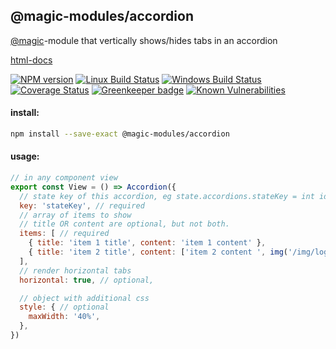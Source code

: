 ## @magic-modules/accordion

[@magic](https://magic.github.io/core)-module that vertically shows/hides tabs in an accordion

[html-docs](https://magic-modules.github.io/accordion)

[![NPM version][npm-image]][npm-url]
[![Linux Build Status][travis-image]][travis-url]
[![Windows Build Status][appveyor-image]][appveyor-url]
[![Coverage Status][coveralls-image]][coveralls-url]
[![Greenkeeper badge][greenkeeper-image]][greenkeeper-url]
[![Known Vulnerabilities][snyk-image]][snyk-url]

[npm-image]: https://img.shields.io/npm/v/@magic-modules/accordion.svg
[npm-url]: https://www.npmjs.com/package/@magic-modules/accordion
[travis-image]: https://api.travis-ci.org/magic-modules/accordion.svg?branch=master
[travis-url]: https://travis-ci.org/magic-modules/accordion
[appveyor-image]: https://img.shields.io/appveyor/ci/magicmodules/accordion/master.svg
[appveyor-url]: https://ci.appveyor.com/project/magicmodules/accordion/branch/master
[coveralls-image]: https://coveralls.io/repos/github/magic-modules/accordion/badge.svg
[coveralls-url]: https://coveralls.io/github/magic-modules/accordion
[greenkeeper-image]: https://badges.greenkeeper.io/magic-modules/accordion.svg
[greenkeeper-url]: https://badges.greenkeeper.io/magic-modules/accordion.svg
[snyk-image]: https://snyk.io/test/github/magic-modules/accordion/badge.svg
[snyk-url]: https://snyk.io/test/github/magic-modules/accordion

#### install:
```bash
npm install --save-exact @magic-modules/accordion
```

#### usage:
```javascript
// in any component view
export const View = () => Accordion({
  // state key of this accordion, eg state.accordions.stateKey = int id of shown submenu
  key: 'stateKey', // required
  // array of items to show
  // title OR content are optional, but not both.
  items: [ // required
    { title: 'item 1 title', content: 'item 1 content' },
    { title: 'item 2 title', content: ['item 2 content ', img('/img/logo.png'), ' can also include html tags']}
  ],
  // render horizontal tabs
  horizontal: true, // optional,

  // object with additional css
  style: { // optional
    maxWidth: '40%',
  },
})
```
